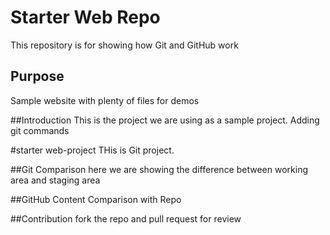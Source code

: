 # Starter Web Repo

This repository is for showing how Git and GitHub work

## Purpose

Sample website with plenty of files for demos

##Introduction
This is the project we are using as a sample project.
Adding git commands 
 
#starter web-project
THis is Git project. 

##Git Comparison
here we are showing the difference between working area and staging area

##GitHub Content
Comparison with Repo
 
##Contribution
fork the repo and pull request for review 
##
 